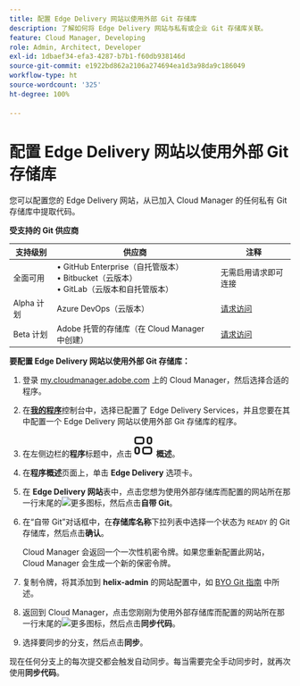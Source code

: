 ```yaml
---
title: 配置 Edge Delivery 网站以使用外部 Git 存储库
description: 了解如何将 Edge Delivery 网站与私有或企业 Git 存储库关联。
feature: Cloud Manager, Developing
role: Admin, Architect, Developer
exl-id: 1dbaef34-efa3-4287-b7b1-f60db938146d
source-git-commit: e1922bd862a2106a274694ea1d3a98da9c186049
workflow-type: ht
source-wordcount: '325'
ht-degree: 100%

---
```


# 配置 Edge Delivery 网站以使用外部 Git 存储库

您可以配置您的 Edge Delivery 网站，从已加入 Cloud Manager 的任何私有 Git 存储库中提取代码。

**受支持的 Git 供应商**

| 支持级别 | 供应商 | 注释 |
| --- | --- | --- |
| 全面可用 | • GitHub Enterprise（自托管版本）<br>• Bitbucket（云版本）<br>• GitLab（云版本和自托管版本） | 无需启用请求即可连接 |
| Alpha 计划 | Azure DevOps（云版本） | [请求访问](mailto:grp-cloudmanager_byog@adobe.com) |
| Beta 计划 | Adobe 托管的存储库（在 Cloud Manager 中创建） | [请求访问](mailto:grp-cloudmanager_byog@adobe.com) |

**要配置 Edge Delivery 网站以使用外部 Git 存储库：**

1. 登录 [my.cloudmanager.adobe.com](https://my.cloudmanager.adobe.com/) 上的 Cloud Manager，然后选择合适的程序。
1. 在&#x200B;**[我的程序](/help/implementing/cloud-manager/navigation.md#my-programs)**&#x200B;控制台中，选择已配置了 Edge Delivery Services，并且您要在其中配置一个 Edge Delivery 网站以使用外部 Git 存储库的程序。
1. 在左侧边栏的&#x200B;**程序**&#x200B;标题中，点击&#x200B;**![概述图标](/help/implementing/cloud-manager/edge-delivery/assets/overview.svg) 概述**。
1. 在&#x200B;**程序概述**&#x200B;页面上，单击 **Edge Delivery** 选项卡。
1. 在 **Edge Delivery 网站**&#x200B;表中，点击您想为使用外部存储库而配置的网站所在那一行末尾的![更多图标](https://spectrum.adobe.com/static/icons/workflow_18/Smock_More_18_N.svg)，然后点击&#x200B;**自带 Git**。
1. 在“自带 Git”对话框中，在&#x200B;**存储库名称**&#x200B;下拉列表中选择一个状态为 `READY` 的 Git 存储库，然后点击&#x200B;**确认**。

   Cloud Manager 会返回一个一次性机密令牌。如果您重新配置此网站，Cloud Manager 会生成一个新的保密令牌。

1. 复制令牌，将其添加到 **helix-admin** 的网站配置中，如 [BYO Git 指南](https://www.aem.live/developer/byo-git) 中所述。
1. 返回到 Cloud Manager，点击您刚刚为使用外部存储库而配置的网站所在那一行末尾的![更多图标](https://spectrum.adobe.com/static/icons/workflow_18/Smock_More_18_N.svg)，然后点击&#x200B;**同步代码**。
1. 选择要同步的分支，然后点击&#x200B;**同步**。

现在任何分支上的每次提交都会触发自动同步。每当需要完全手动同步时，就再次使用&#x200B;**同步代码**。
